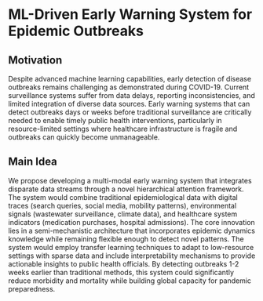 # ML-Driven Early Warning System for Epidemic Outbreaks

## Motivation
Despite advanced machine learning capabilities, early detection of disease outbreaks remains challenging as demonstrated during COVID-19. Current surveillance systems suffer from data delays, reporting inconsistencies, and limited integration of diverse data sources. Early warning systems that can detect outbreaks days or weeks before traditional surveillance are critically needed to enable timely public health interventions, particularly in resource-limited settings where healthcare infrastructure is fragile and outbreaks can quickly become unmanageable.

## Main Idea
We propose developing a multi-modal early warning system that integrates disparate data streams through a novel hierarchical attention framework. The system would combine traditional epidemiological data with digital traces (search queries, social media, mobility patterns), environmental signals (wastewater surveillance, climate data), and healthcare system indicators (medication purchases, hospital admissions). The core innovation lies in a semi-mechanistic architecture that incorporates epidemic dynamics knowledge while remaining flexible enough to detect novel patterns. The system would employ transfer learning techniques to adapt to low-resource settings with sparse data and include interpretability mechanisms to provide actionable insights to public health officials. By detecting outbreaks 1-2 weeks earlier than traditional methods, this system could significantly reduce morbidity and mortality while building global capacity for pandemic preparedness.